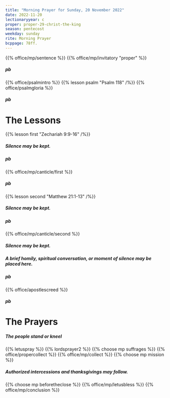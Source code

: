 ```yaml
---
title: "Morning Prayer for Sunday, 20 November 2022"
date: 2022-11-20
lectionaryyear: c
proper: proper-29-christ-the-king
season: pentecost
weekday: sunday
rite: Morning Prayer
bcppage: 78ff.
---
```


{{% office/mp/sentence %}}
{{% office/mp/invitatory "proper" %}}
##### pb
{{% office/psalmintro %}}
{{% lesson psalm "Psalm 118" /%}}
{{% office/psalmgloria %}}
##### pb
# The Lessons
{{% lesson first "Zechariah 9:9-16"  /%}}
##### Silence may be kept.
##### pb
{{% office/mp/canticle/first %}}
##### pb
{{% lesson second "Matthew 21:1-13" /%}}
##### Silence may be kept.
##### pb
{{% office/mp/canticle/second %}}
##### Silence may be kept.
##### A brief homily, spiritual conversation, or moment of silence may be placed here.

##### pb
{{% office/apostlescreed %}}
##### pb
# The Prayers

##### The people stand or kneel
{{% letuspray %}}
{{% lordsprayer2 %}}
{{% choose mp suffrages %}}
{{% office/propercollect %}}
{{% office/mp/collect %}}
{{% choose mp mission %}}

##### Authorized intercessions and thanksgivings may follow.

{{% choose mp beforetheclose %}}
{{% office/mp/letusbless %}}
{{% office/mp/conclusion %}}
